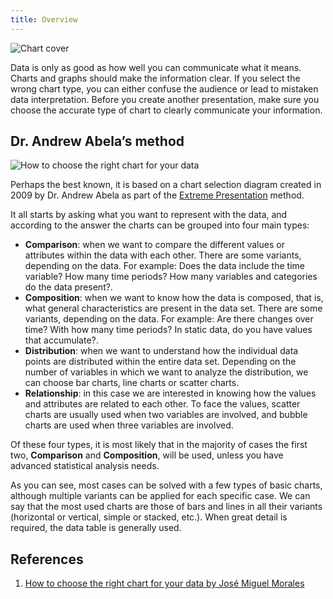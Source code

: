 ```yaml
---
title: Overview
---
```


<Img src='https://cosmos-x.oss-cn-hangzhou.aliyuncs.com/chart-cover.png' alt='Chart cover'/>

Data is only as good as how well you can communicate what it means. Charts and graphs should make the information clear. If you select the wrong chart type, you can either confuse the audience or lead to mistaken data interpretation. Before you create another presentation, make sure you choose the accurate type of chart to clearly communicate your information.

## Dr. Andrew Abela’s method

<Img src='https://cosmos-x.oss-cn-hangzhou.aliyuncs.com/how_to_choose_the_right_chart_for_your_data.png' alt='How to choose the right chart for your data'/>

Perhaps the best known, it is based on a chart selection diagram created in 2009 by Dr. Andrew Abela as part of the [Extreme Presentation](https://extremepresentation.com/design/7-charts/) method.

It all starts by asking what you want to represent with the data, and according to the answer the charts can be grouped into four main types:

- **Comparison**: when we want to compare the different values or attributes within the data with each other. There are some variants, depending on the data. For example: Does the data include the time variable? How many time periods? How many variables and categories do the data present?.
- **Composition**: when we want to know how the data is composed, that is, what general characteristics are present in the data set. There are some variants, depending on the data. For example: Are there changes over time? With how many time periods? In static data, do you have values that accumulate?.
- **Distribution**: when we want to understand how the individual data points are distributed within the entire data set. Depending on the number of variables in which we want to analyze the distribution, we can choose bar charts, line charts or scatter charts.
- **Relationship**: in this case we are interested in knowing how the values and attributes are related to each other. To face the values, scatter charts are usually used when two variables are involved, and bubble charts are used when three variables are involved.

Of these four types, it is most likely that in the majority of cases the first two, **Comparison** and **Composition**, will be used, unless you have advanced statistical analysis needs.

As you can see, most cases can be solved with a few types of basic charts, although multiple variants can be applied for each specific case. We can say that the most used charts are those of bars and lines in all their variants (horizontal or vertical, simple or stacked, etc.). When great detail is required, the data table is generally used.

## References

1. [How to choose the right chart for your data by José Miguel Morales](https://biuwer.com/en/blog/how-to-choose-the-right-chart-for-your-data/)
